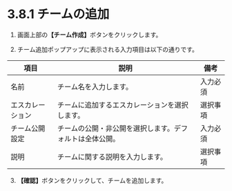 # 3.8.1 チームの追加

1. 画面上部&#x306E;**【チーム作成】**&#x30DC;タンをクリックします。



2. チーム追加ポップアップに表示される入力項目は以下の通りです。



| 項目       | 説明                           | 備考   |
| -------- | ---------------------------- | ---- |
| 名前       | チーム名を入力します。                  | 入力必須 |
| エスカレーション | チームに追加するエスカレーションを選択します。      | 選択事項 |
| チーム公開設定  | チームの公開・非公開を選択します。デフォルトは全体公開。 | 入力必須 |
| 説明       | チームに関する説明を入力します。             | 選択事項 |

3. **【確認】**&#x30DC;タンをクリックして、チームを追加します。
